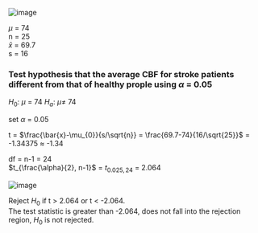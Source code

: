 
![image](https://github.com/user-attachments/assets/a03619cd-14d9-4131-a18b-532d5011045f)

$\mu$ = 74  
n = 25  
$\bar{x}$ = 69.7  
s = 16  


### Test hypothesis that the average CBF for stroke patients different from that of healthy prople using $\alpha$ = 0.05

$H_{0}$: $\mu$ = 74
$H_{a}$: $\mu \neq$ 74

set $\alpha$ = 0.05

t = $\frac{\bar{x}-\mu_{0}}{s/\sqrt{n}} = \frac{69.7-74}{16/\sqrt{25}}$ = -1.34375 $\approx$ -1.34

df = n-1 = 24  
$t_{\frac{\alpha}{2}, n-1}$ = $t_{0.025, 24}$ = 2.064  

![image](https://github.com/user-attachments/assets/38ac714d-2784-45c1-b9d1-2394af324062)

Reject $H_{0}$ if t $\gt$ 2.064 or t $\lt$ -2.064.  
The test statistic is greater than -2.064, does not fall into the rejection region, $H_{0}$ is not rejected.
